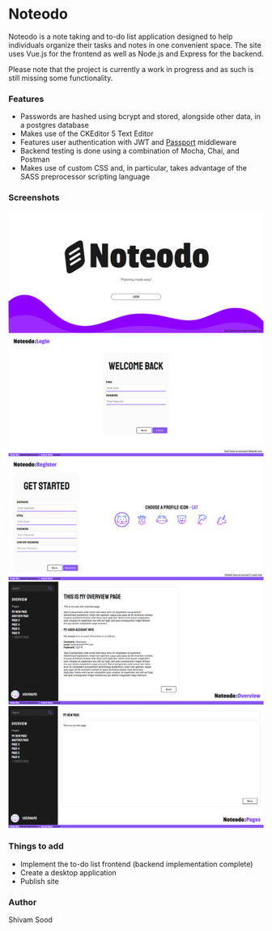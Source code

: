 # Noteodo

Noteodo is a note taking and to-do list application designed to help individuals organize their tasks and notes in one convenient space. The site uses Vue.js for the frontend as well as Node.js and Express for the backend. 

Please note that the project is currently a work in progress and as such is still missing some functionality. 

### Features 
- Passwords are hashed using bcrypt and stored, alongside other data, in a postgres database 
- Makes use of the CKEditor 5 Text Editor 
- Features user authentication with JWT and [Passport](http://www.passportjs.org/) middleware
- Backend testing is done using a combination of Mocha, Chai, and Postman 
- Makes use of custom CSS and, in particular, takes advantage of the SASS preprocessor scripting language

### Screenshots 
![home](screenshots/home.png)
![login](screenshots/login.png)
![register](screenshots/register.png)
![overview](screenshots/overview.png)
![page](screenshots/page.png)

### Things to add
- Implement the to-do list frontend (backend implementation complete)
- Create a desktop application 
- Publish site 

### Author
Shivam Sood


